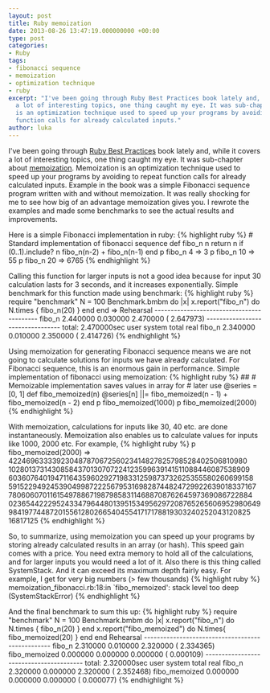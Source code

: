 ```yaml
---
layout: post
title: Ruby memoization
date: 2013-08-26 13:47:19.000000000 +00:00
type: post
categories:
- Ruby
tags:
- fibonacci sequence
- memoization
- optimization technique
- ruby
excerpt: "I've been going through Ruby Best Practices book lately and, while it covers
  a lot of interesting topics, one thing caught my eye. It was sub-chapter about memoization.\r\n\r\nMemoization
  is an optimization technique used to speed up your programs by avoiding to repeat
  function calls for already calculated inputs."
author: luka
---
```

I've been going through <a href="http://www.amazon.com/Ruby-Best-Practices-Gregory-Brown/dp/0596523009">Ruby Best Practices</a> book lately and, while it covers a lot of interesting topics, one thing caught my eye. It was sub-chapter about <a href="http://en.wikipedia.org/wiki/Memoization">memoization</a>.
Memoization is an optimization technique used to speed up your programs by avoiding to repeat function calls for already calculated inputs. Example in the book was a simple Fibonacci sequence program written with and without memoization. It was really shocking for me to see how big of an advantage memoization gives you. I rewrote the examples and made some benchmarks to see the actual results and improvements.

Here is a simple Fibonacci implementation in ruby:
{% highlight ruby %}
	# Standard implementation of fibonacci sequence
	def fibo_n n
		return n if (0..1).include? n
		fibo_n(n-2) + fibo_n(n-1)
	end
	p fibo_n 4 => 3
	p fibo_n 10 => 55
	p fibo_n 20 => 6765
{% endhighlight %}

Calling this function for larger inputs is not a good idea because for input 30 calculation lasts for 3 seconds, and it increases exponentially.
Simple benchmark for this function made using benchmark:
{% highlight ruby %}
	require "benchmark"
	N = 100
	Benchmark.bmbm do |x|
		x.report("fibo_n") do
			N.times {
				fibo_n(20)
			}
		end
	end
	=>
	Rehearsal ------------------------------------------
	fibo_n   2.440000   0.030000   2.470000 (  2.647973)
	--------------------------------- total: 2.470000sec
	             user     system      total        real
	fibo_n   2.340000   0.010000   2.350000 (  2.414726)
{% endhighlight %}

Using memoization for generating Fibonacci sequence means we are not going to calculate solutions for inputs we have already calculated. For Fibonacci sequence, this is an enormous gain in performance.
Simple implementation of fibonacci using memoization:
{% highlight ruby %}
	##
	# Memoizable implementation saves values in array for
	# later use
	@series = [0, 1]
	def fibo_memoized(n)
	  @series[n] ||= fibo_memoized(n - 1) + fibo_memoized(n - 2)
	end
	p fibo_memoized(1000)
	p fibo_memoized(2000)
{% endhighlight %}

With memoization, calculations for inputs like 30, 40 etc. are done instantaneously. Memoization also enables us to calculate values for inputs like 1000, 2000 etc. For example,
{% highlight ruby %}
	p fibo_memoized(2000)
	=> 42246963333923048787067256023414827825798528402506810980
	10280137314308584370130707224123599639141511088446087538909
	60360764019471164359602927198331259873732625355580260699158
	59152294924539049987222567953169828744824729922639018337167
	78060607011615497886719879858311468870876264597369086722884
	02365442229524334796448013951534956297208765265606952980649
	98419774487201556128026654045541717178819303240252043120825
	16817125
{% endhighlight %}

So, to summarize, using memoization you can speed up your programs by storing already calculated results in an array (or hash). This speed gain comes with a price. You need extra memory to hold all of the calculations, and for larger inputs you would need a lot of it.
Also there is this thing called SystemStack. And it can exceed its maximum depth fairly easy. For example, I get for very big numbers (> few thousands)
{% highlight ruby %}
	memoization_fibonacci.rb:18:in `fibo_memoized':
	stack level too deep (SystemStackError)
{% endhighlight %}

And the final benchmark to sum this up:
{% highlight ruby %}
	require "benchmark"
	N = 100
	Benchmark.bmbm do |x|
		x.report("fibo_n") do
			N.times {
				fibo_n(20)
			}
		end
		x.report("fibo_memoized") do
			N.times{
				fibo_memoized(20)
			}
		end
	end
	Rehearsal -------------------------------------------------
	fibo_n          2.310000   0.010000   2.320000 (  2.334365)
	fibo_memoized   0.000000   0.000000   0.000000 (  0.000109)
	---------------------------------------- total: 2.320000sec
	                    user     system      total        real
	fibo_n          2.320000   0.000000   2.320000 (  2.352468)
	fibo_memoized   0.000000   0.000000   0.000000 (  0.000077)
{% endhighlight %}
